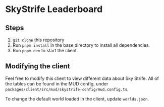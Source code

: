 # SkyStrife Leaderboard

## Steps

1. `git clone` this repository
2. Run `pnpm install` in the base directory to install all dependencies.
3. Run `pnpm dev` to start the client.

## Modifying the client

Feel free to modify this client to view different data about Sky Strife. All of the tables can be found in the MUD config, under `packages/client/src/mud/skystrife-config/mud.config.ts`.

To change the default world loaded in the client, update `worlds.json`.
